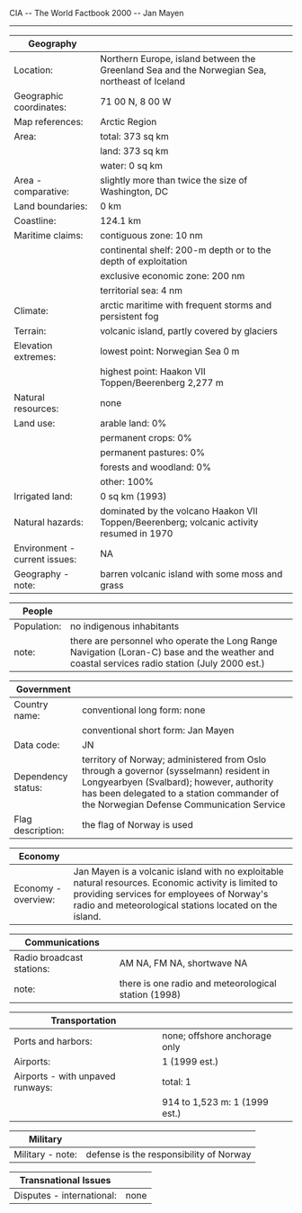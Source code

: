 CIA -- The World Factbook 2000 -- Jan Mayen

  ----------------------------------- -----------------------------------

| Geography |   |
| --- | --- |
| Location: | Northern Europe, island between the Greenland Sea and the Norwegian Sea, northeast of Iceland |
| Geographic coordinates: | 71 00 N, 8 00 W |
| Map references: | Arctic Region |
| Area: | total: 373 sq km |
|  | land: 373 sq km |
|  | water: 0 sq km |
| Area - comparative: | slightly more than twice the size of Washington, DC |
| Land boundaries: | 0 km |
| Coastline: | 124.1 km |
| Maritime claims: | contiguous zone: 10 nm |
|  | continental shelf: 200-m depth or to the depth of exploitation |
|  | exclusive economic zone: 200 nm |
|  | territorial sea: 4 nm |
| Climate: | arctic maritime with frequent storms and persistent fog |
| Terrain: | volcanic island, partly covered by glaciers |
| Elevation extremes: | lowest point: Norwegian Sea 0 m |
|  | highest point: Haakon VII Toppen/Beerenberg 2,277 m |
| Natural resources: | none |
| Land use: | arable land: 0% |
|  | permanent crops: 0% |
|  | permanent pastures: 0% |
|  | forests and woodland: 0% |
|  | other: 100% |
| Irrigated land: | 0 sq km (1993) |
| Natural hazards: | dominated by the volcano Haakon VII Toppen/Beerenberg; volcanic activity resumed in 1970 |
| Environment - current issues: | NA |
| Geography - note: | barren volcanic island with some moss and grass |

| People |   |
| --- | --- |
| Population: | no indigenous inhabitants |
| note: | there are personnel who operate the Long Range Navigation (Loran-C) base and the weather and coastal services radio station (July 2000 est.) |

| Government |   |
| --- | --- |
| Country name: | conventional long form: none |
|  | conventional short form: Jan Mayen |
| Data code: | JN |
| Dependency status: | territory of Norway; administered from Oslo through a governor (sysselmann) resident in Longyearbyen (Svalbard); however, authority has been delegated to a station commander of the Norwegian Defense Communication Service |
| Flag description: | the flag of Norway is used |

| Economy |   |
| --- | --- |
| Economy - overview: | Jan Mayen is a volcanic island with no exploitable natural resources. Economic activity is limited to providing services for employees of Norway's radio and meteorological stations located on the island. |

| Communications |   |
| --- | --- |
| Radio broadcast stations: | AM NA, FM NA, shortwave NA |
| note: | there is one radio and meteorological station (1998) |

| Transportation |   |
| --- | --- |
| Ports and harbors: | none; offshore anchorage only |
| Airports: | 1 (1999 est.) |
| Airports - with unpaved runways: | total: 1 |
|  | 914 to 1,523 m: 1 (1999 est.) |

| Military |   |
| --- | --- |
| Military - note: | defense is the responsibility of Norway |

| Transnational Issues |   |
| --- | --- |
| Disputes - international: | none |
